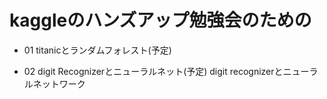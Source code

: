 # kaggleのハンズアップ勉強会のための

- 01 titanicとランダムフォレスト(予定)


- 02 digit Recognizerとニューラルネット(予定)
 digit recognizerとニューラルネットワーク

